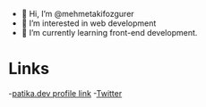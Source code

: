 - 👋 Hi, I’m @mehmetakifozgurer
- 👀 I’m interested in web development
- 🌱 I’m currently learning front-end development.
# Links
-[patika.dev profile link](https://app.patika.dev/professor)
-[Twitter](https://twitter.com/mehmetakifozgur)
<!---
mehmetakifozgurer/mehmetakifozgurer is a ✨ special ✨ repository because its `README.md` (this file) appears on your GitHub profile.
You can click the Preview link to take a look at your changes.
--->
